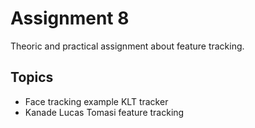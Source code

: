 # Assignment 8

Theoric and practical assignment about feature tracking.

## Topics

- Face tracking example KLT tracker
- Kanade Lucas Tomasi feature tracking
